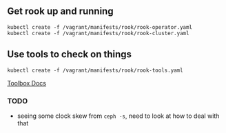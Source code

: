 ## Get rook up and running
```console
kubectl create -f /vagrant/manifests/rook/rook-operator.yaml
kubectl create -f /vagrant/manifests/rook/rook-cluster.yaml
```

## Use tools to check on things
```console
kubectl create -f /vagrant/manifests/rook/rook-tools.yaml
```
[Toolbox Docs](https://rook.io/docs/rook/master/toolbox.html)
### TODO
- seeing some clock skew from `ceph -s`, need to look at how to deal with that
